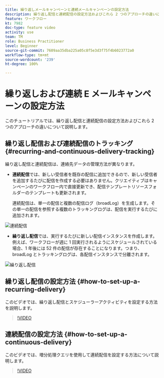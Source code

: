 ```yaml
---
title: 繰り返しメールキャンペーンと連続メールキャンペーンの設定方法
description: 繰り返し配信と連続配信の設定方法およびこれら 2 つのアプローチの違いについて説明します。
feature: ワークフロー
kt: 7982
doc-type: feature video
activity: use
team: TM
role: Business Practitioner
level: Beginner
source-git-commit: 7609aa35dba225a05c8f5e3d3f75f4b6023772a0
workflow-type: tm+mt
source-wordcount: '239'
ht-degree: 100%

---
```



# 繰り返しおよび連続 E メールキャンペーンの設定方法

このチュートリアルでは、繰り返し配信と連続配信の設定方法およびこれら 2 つのアプローチの違いについて説明します。

## 繰り返し配信および連続配信のトラッキング {#recurring-and-continuous-delivery-tracking}

繰り返し配信と連続配信は、連絡先データの管理方法が異なります。

* **連続配信**&#x200B;では、新しい受信者を既存の配信に追加できるので、新しい受信者を追加するたびに配信を作成する必要はありません。クリエイティブはキャンペーンのワークフロー内で直接更新でき、配信テンプレートリソースフォルダーのテンプレートも更新されます。

   連続配信は、単一の配信と複数の配信ログ（broadLog）を生成します。その単一の配信を参照する複数のトラッキングログは、配信を実行するたびに追加されます。

![連続配信](/help/assets/delivery_continuous.jpg)

* **繰り返し配信**&#x200B;では、実行するたびに新しい配信インスタンスを作成します。例えば、ワークフローが週に 1 回実行されるようにスケジュールされている場合、1 年後には 52 件の配信が存在することになります。つまり、broadLog とトラッキングログは、各配信インスタンスで分離されます。

![繰り返し配信](/help/assets/delivery_recurring.jpg)

## 繰り返し配信の設定方法 {#how-to-set-up-a-recurring-delivery}

このビデオでは、繰り返し配信とスケジューラーアクティビティを設定する方法を説明します。

>[!VIDEO](https://video.tv.adobe.com/v/25040?quality=12)

## 連続配信の設定方法 {#how-to-set-up-a-continuous-delivery}

このビデオでは、増分処理クエリを使用して連続配信を設定する方法について説明します。

>[!VIDEO](https://video.tv.adobe.com/v/25039?quality=12)
